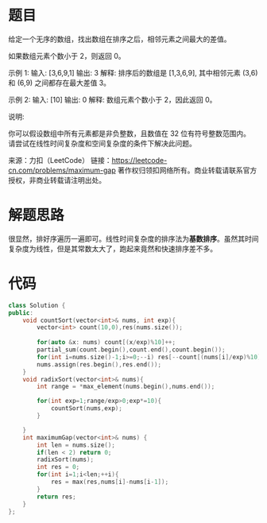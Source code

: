 # 题目

给定一个无序的数组，找出数组在排序之后，相邻元素之间最大的差值。

如果数组元素个数小于 2，则返回 0。

示例 1:
输入: [3,6,9,1]
输出: 3
解释: 排序后的数组是 [1,3,6,9], 其中相邻元素 (3,6) 和 (6,9) 之间都存在最大差值 3。

示例 2:
输入: [10]
输出: 0
解释: 数组元素个数小于 2，因此返回 0。

说明:

你可以假设数组中所有元素都是非负整数，且数值在 32 位有符号整数范围内。
请尝试在线性时间复杂度和空间复杂度的条件下解决此问题。

来源：力扣（LeetCode）
链接：https://leetcode-cn.com/problems/maximum-gap
著作权归领扣网络所有。商业转载请联系官方授权，非商业转载请注明出处。

# 解题思路

很显然，排好序遍历一遍即可。线性时间复杂度的排序法为**基数排序**。虽然其时间复杂度为线性，但是其常数太大了，跑起来竟然和快速排序差不多。

# 代码

```c++
class Solution {
public:
    void countSort(vector<int>& nums, int exp){
        vector<int> count(10,0),res(nums.size());
        
        for(auto &x: nums) count[(x/exp)%10]++;
        partial_sum(count.begin(),count.end(),count.begin());
        for(int i=nums.size()-1;i>=0;--i) res[--count[(nums[i]/exp)%10]]=nums[i];
        nums.assign(res.begin(),res.end());
    }
    void radixSort(vector<int>& nums){
        int range = *max_element(nums.begin(),nums.end());

        for(int exp=1;range/exp>0;exp*=10){
            countSort(nums,exp);
        }

    }
    int maximumGap(vector<int>& nums) {
        int len = nums.size();
        if(len < 2) return 0;
        radixSort(nums);
        int res = 0;
        for(int i=1;i<len;++i){
            res = max(res,nums[i]-nums[i-1]);
        }
        return res;
    }
};
```

